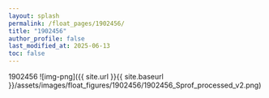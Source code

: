 ```yaml
---
layout: splash
permalink: /float_pages/1902456/
title: "1902456"
author_profile: false
last_modified_at: 2025-06-13
toc: false
---
```

 
1902456
![img-png]({{ site.url }}{{ site.baseurl }}/assets/images/float_figures/1902456/1902456_Sprof_processed_v2.png)